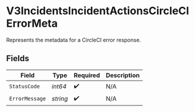 # V3IncidentsIncidentActionsCircleCIErrorMeta

Represents the metadata for a CircleCI error response.


## Fields

| Field              | Type               | Required           | Description        |
| ------------------ | ------------------ | ------------------ | ------------------ |
| `StatusCode`       | *int64*            | :heavy_check_mark: | N/A                |
| `ErrorMessage`     | *string*           | :heavy_check_mark: | N/A                |